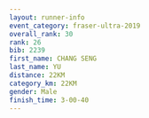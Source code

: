 ```yaml
---
layout: runner-info
event_category: fraser-ultra-2019 
overall_rank: 30
rank: 26
bib: 2239
first_name: CHANG SENG
last_name: YU
distance: 22KM
category_km: 22KM
gender: Male
finish_time: 3-00-40
---
```

